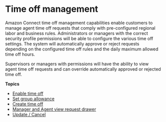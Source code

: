 # Time off management<a name="scheduling-time-off"></a>

Amazon Connect time off management capabilities enable customers to manage agent time off requests that comply with pre\-configured regional labor and business rules\. Administrators or managers with the correct security profile permissions will be able to configure the various time off settings\. The system will automatically approve or reject requests depending on the configured time off rules and the daily maximum allowed time off hours\.

Supervisors or managers with permissions will have the ability to view agent time off requests and can override automatically approved or rejected time off\.

**Topics**
+ [Enable time off](enable-to.md)
+ [Set group allowance](config-group-allowance-to.md)
+ [Create time off](create-time-off-to.md)
+ [Manager and Agent view request drawer](manager-agent-view-request-drawer-to.md)
+ [Update / Cancel](update-cancel-to.md)